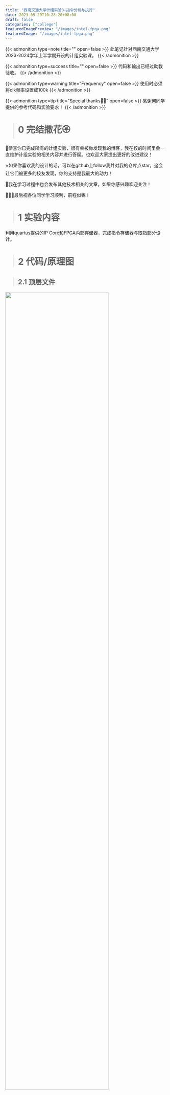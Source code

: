 ```yaml
---
title: "西南交通大学计组实验8-指令分析与执行"
date: 2023-05-29T10:28:20+08:00
draft: false
categories: ["college"]
featuredImagePreview: "/images/intel-fpga.png"
featuredImage: "/images/intel-fpga.png"
---
```


{{< admonition type=note title="" open=false >}}
此笔记针对西南交通大学2023-2024学年上半学期开设的计组实验课。
{{< /admonition >}}

{{< admonition type=success title="" open=false >}}
代码和输出已经过助教验收。
{{< /admonition >}}

{{< admonition type=warning title="Frequency" open=false >}}
使用时必须将clk频率设置成100k
{{< /admonition >}}


{{< admonition type=tip title="Special thanks👍🏿" open=false >}}
感谢何同学提供的参考代码和实验要求！
{{< /admonition >}}

> # 0 完结撒花🏵️

🎉恭喜你已完成所有的计组实验，很有幸被你发现我的博客，我在校的时间里会一直维护计组实验的相关内容并进行答疑。也欢迎大家提出更好的改进建议！

⭐如果你喜欢我的设计的话，可以在github上follow我并对我的仓库点star，这会让它们被更多的校友发现，你的支持是我最大的动力！

🧠我在学习过程中也会发布其他技术相关的文章，如果你感兴趣欢迎关注！

👩🏿‍🎓最后祝各位同学学习顺利，前程似锦！

> # 1 实验内容

利用quartus提供的IP Core和FPGA内部存储器，完成指令存储器与取指部分设计。

> # 2 代码/原理图

> ## 2.1 顶层文件

<img src="/images/exp8_block.png" width="80%">

> ## 2.2 PC寄存器

{{< admonition type=info title="此处防抖参考了咕咕与瓜的博客：" open=false >}}
https://blog.csdn.net/yck1716/article/details/124656502
{{< /admonition >}}

```Verilog
module pc_function(input clk,input pc_clr,input manual_plus,output reg[7:0]PC
);
parameter   S1 = 2'b00,		//松开稳定时
            S2 = 2'b01,		//按下毛刺时
            S3 = 2'b10,		//按下稳定时
            S4 = 2'b11;		//松开毛刺时
				
 
 
/*===============================================================20ms计数器=============================================================*/
reg en_counter;	//计数使能
reg [19:0] cnt;	//计数
reg cnt_full;
 
//只有当计数使能为高电平的时候，计数器才会计数
always@(posedge clk or negedge pc_clr)
	begin
		if(!pc_clr)
			cnt <= 0;
		else if(en_counter)
			cnt <= cnt + 1'b1;
		else 
			cnt <= 0;
	end
	
//计数满信号（数数到1000000计数满时间到。1000000是1M，当基于clk信号频率进行计数时，cnt_full走过(1/50M)s*1M的时间，即20ms）
always@(posedge clk or negedge pc_clr)	//当clk接50MHz的信号时，相当于clk在1s内进行了50M次计数，相邻上升沿相间(1/50M)s
begin
	if(!pc_clr)
		cnt_full <= 1'b0;
	else if(cnt == 20'd10000)	
		cnt_full <= 1'b1;
	else 
		cnt_full <= 1'b0;
end
 
 
 
/*==============================================================判断边沿模块=============================================================*/
reg key_tmp0,key_tmp1;
 
always@(posedge clk or negedge pc_clr)
	begin
		if(!pc_clr)
			begin
				key_tmp0 <= 1'b1;
				key_tmp1 <= 1'b1;
			end
			
		else
			begin
				key_tmp0 <= manual_plus;		//manual_plus按键输入
				key_tmp1 <= key_tmp0;	
			end
			
	end
 
wire pedge,nedge;
assign nedge = (!key_tmp0) & key_tmp1;        //下降沿（下一clk时为0，上一clk时为1）
assign pedge = key_tmp0 & (!key_tmp1);        //上升沿（下一clk时为1，上一clk时为0）
 
 
 
/*=============================================================状态机模块================================================================*/
reg [1:0] state;
reg key_flag;		//经消抖后可确认的按下动作
reg key_state;		//按键状态，高电平为未按下，低电平为按下状态
 
always@(posedge clk or negedge pc_clr)
	begin
		
		if(!pc_clr)
			begin
				state      <= S1; 
				en_counter <= 1'b0;	//计数器归零
				key_state  <= 1'b1;	//按键未按下
				key_flag   <= 1'b0;
			end
		
		else 
			begin
				case(state)
					
					S1:	//高电平（松开稳定）
						begin
							key_flag   <= 1'b0;	//按键未按下，不计
							key_state  <= 1'b1;	//按键松开状态
							en_counter <= 1'b0;	//计数器归零
							
							if(nedge)	//检测到下降沿，进入下一个状态同时打开计数器
								begin
									state      <= S2;
									en_counter <= 1'b1;	//计数器使能
								end
							
							else 
								state <= state;	//保持目前状态    
						end
					
					S2:	//下降沿抖动（按下毛刺）
						if(cnt_full)	//计数满，说明达到稳定状态，关闭计数器，进入下一个状态
							begin
								state      <= S3;
								en_counter <= 1'b0;	//计数器归零
								key_flag   <= 1'b1;	//按键可确认已按下
								key_state  <= 1'b0;	//按键按下状态
							end
						
						else if(pedge)	//检测到上升沿（毛刺），跳回S1状态同时关闭计数器
							begin
								en_counter <= 1'b0;	//计数器归零
								state      <= S1;
							end
						
						else 
							state <= state;	//保持目前状态
							
					S3:	//低电平（按下稳定）
						begin
							key_flag <= 1'b0;	//一个按键周期测到一次就行，现在可清零了（后面代码编写只在意其posedge）
							
							if(pedge)	//检测到上升沿，进入下一个状态同时打开计数器
								begin
									state      <= S4;
									en_counter <= 1'b1;	//计数器使能
								end
							
							else 
								state <= state;	//保持目前状态
						end
					
					S4:	//上升沿抖动（松开毛刺）
						if(cnt_full)
							begin
								state     <= S1;
								key_state <= 1'b1;
							end
						
						else 
							if(nedge)
								begin
									en_counter <= 1'b0;	//计数器归零
									state      <= S3;					 		
								end 
							else 
								state <= state;	//保持目前状态
					
					default:
						state <= S1;
						
					endcase
	
			end
	
	end
always@(posedge key_flag,negedge pc_clr)
	//key_flag：经消抖后可确认的按下动作
	begin
	if(!pc_clr)
		PC <= 0;
	else
		PC<=PC+1;
	end

endmodule


```

> ## 2.3 数码管
```Verilog
module segment_displays(clk,N,seg,sel);
	input clk;
	input [31:0] N;
	output reg [7:0] seg;
	output reg [2:0] sel;
	reg [3:0]num;
	always@(posedge clk)
	begin
		sel<=sel+1;
		
			case(sel)
				3'b110:num<=N[3:0];
				3'b101:num<=N[7:4];
				3'b100:num<=N[11:8];
				3'b011:num<=N[15:12];
				3'b010:num<=N[19:16];
				3'b001:num<=N[23:20];
				3'b000:num<=N[27:24];
				3'b111:num<=N[31:28];
			endcase
	end
	always@(num)
	begin
		case(num)
			4'b0000:seg<=8'b00111111;	//"0"
			4'b0001:seg<=8'b00000110;	//"1"
			4'b0010:seg<=8'b01011011;	//"2"
			4'b0011:seg<=8'b01001111;	//"3”
			4'b0100:seg<=8'b01100110;	//"4"
			4'b0101:seg<=8'b01101101;	//"5"
			4'b0110:seg<=8'b01111101;	//"6"
			4'b0111:seg<=8'b00000111;	//"8"
			4'b1000:seg<=8'b01111111;	//"8"
			4'b1001:seg<=8'b01101111;	//"9"
			4'b1010:seg<=8'b01110111;	//"A"
			4'b1011:seg<=8'b01111100;	//"b"
			4'b1100:seg<=8'b00111001;	//"c"
			4'b1101:seg<=8'b01011110;	//"d"
			4'b1110:seg<=8'b01111001;	//"E"
			4'b1111:seg<=8'b01110001;	//"F"
			default:seg<=8'b00000000;	//"dark"
		endcase
	end
endmodule
```

> ## 2.4 矩阵键盘
```Verilog
module keymodule(
	input clk,
	input [3:0] KEY_R,
	output reg[3:0] KEY_C = 4'b0111,
	output reg[7:0] out= 8'hxx,
	input key_clr
//	output reg[2:0] press_times=3'b000
);
	reg [1:0] cnt = 2'b0;
	reg[4:0] num=5'd16;
	reg[31:0] count_num=32'b1;
//根据按钮的列扫描信号和行输入信号判断按钮是否被按下
always  @(posedge clk)
begin
//		if(S==3'b000)
//		begin
//			out<=16'h0000;
//		end
//		else
		if(!key_clr)
		begin
			out<=16'h0000;
		end
		else
		begin
			cnt = cnt + 1'b1;
			case (cnt)
				2'b00:	KEY_C <= 4'b1110;
				2'b01:	KEY_C <= 4'b1101;
				2'b10:	KEY_C <= 4'b1011;
				2'b11:	KEY_C <= 4'b0111;         
			endcase
			if(KEY_R==4'b1111)
			begin
				num=5'd16;
			end
			else 
			begin 
				  case ({KEY_C, KEY_R})
					 
					 8'b1011_1110: num = 5'd0;
					 8'b0111_0111: num = 5'd1;
					 8'b1011_0111: num = 5'd2;
					 8'b1101_0111: num = 5'd3;
					 
					 8'b0111_1011: num = 5'd4;
					 8'b1011_1011: num = 5'd5;
					 8'b1101_1011: num = 5'd6;
					 8'b0111_1101: num = 5'd7;  
					 
					 8'b1011_1101: num = 5'd8;
					 8'b1101_1101: num = 5'd9;
					 8'b1110_0111: num = 5'd10;
					 8'b1110_1011: num = 5'd11;  
					 
					 8'b1110_1101: num = 5'd12;
					 8'b1110_1110: num = 5'd13;
					 8'b0111_1110: num = 5'd14;
					 8'b1101_1110: num = 5'd15;  
				  endcase
			end
			begin
				if(num == 5'b1_0000)
					begin
						if(count_num == 32'b0)begin
							count_num = 32'd100001;end
						count_num = count_num + 1'b1;
					end
				else if(count_num > 32'd100000)
					begin
						count_num = 32'b1;
					
						//移位
						begin
						out=out<<4;
						out[3:0] = num[3:0];
						end
					end
			end
			end
		
end
endmodule   
```

> ## 2.5 ROM的内容


| addr | +0   | +1   | +2   | +3   | +4   | +5   | +6   | +7   |
|------|------|------|------|------|------|------|------|------|
| 0    | 7600 | 8300 | 7340 | 0000 | 0000 | 0000 | 0000 | 0000 |
| 8    | 0000 | 0000 | 0000 | 0000 | 0000 | 0000 | 0000 | 0000 |
| 16   | 0000 | 0000 | 0000 | 0000 | 0000 | 0000 | 0000 | 0000 |
| 24   | 0000 | 0000 | 0000 | 0000 | 0000 | 0000 | 0000 | 0000 |
| 32   | 0000 | 0000 | 0000 | 0000 | 0000 | 0000 | 0000 | 0000 |
| 40   | 0000 | 0000 | 0000 | 0000 | 0000 | 0000 | 0000 | 0000 |
| 48   | 0000 | 0000 | 0000 | 0000 | 0000 | 0000 | 0000 | 0000 |
| 56   | 0000 | 0000 | 0000 | 0000 | 0000 | 0000 | 0000 | 0000 |
| 64   | 0000 | 0000 | 0000 | 0000 | 0000 | 0000 | 0000 | 0000 |
| 72   | 0000 | 0000 | 0000 | 0000 | 0000 | 0000 | 0000 | 0000 |
| 80   | 0000 | 0000 | 0000 | 0000 | 0000 | 0000 | 0000 | 0000 |
| 88   | 0000 | 0000 | 0000 | 0000 | 0000 | 0000 | 0000 | 0000 |
| 96   | 0000 | 0000 | 0000 | 0000 | 0000 | 0000 | 0000 | 0000 |
| 104  | 0000 | 0000 | 0000 | 0000 | 0000 | 0000 | 0000 | 0000 |
| 112  | 0000 | 0000 | 0000 | 0000 | 0000 | 0000 | 0000 | 0000 |
| 120  | 0000 | 0000 | 0000 | 0000 | 0000 | 0000 | 0000 | 0000 |
| 128  | 0000 | 0000 | 0000 | 0000 | 0000 | 0000 | 0000 | 0000 |
| 136  | 0000 | 0000 | 0000 | 0000 | 0000 | 0000 | 0000 | 0000 |
| 144  | 0000 | 0000 | 0000 | 0000 | 0000 | 0000 | 0000 | 0000 |
| 152  | 0000 | 0000 | 0000 | 0000 | 0000 | 0000 | 0000 | 0000 |
| 160  | 0000 | 0000 | 0000 | 0000 | 0000 | 0000 | 0000 | 0000 |
| 168  | 0000 | 0000 | 0000 | 0000 | 0000 | 0000 | 0000 | 0000 |
| 176  | 0000 | 0000 | 0000 | 0000 | 0000 | 0000 | 0000 | 0000 |
| 184  | 0000 | 0000 | 0000 | 0000 | 0000 | 0000 | 0000 | 0000 |
| 192  | 0000 | 0000 | 0000 | 0000 | 0000 | 0000 | 0000 | 0000 |
| 200  | 0000 | 0000 | 0000 | 0000 | 0000 | 0000 | 0000 | 0000 |
| 208  | 0000 | 0000 | 0000 | 0000 | 0000 | 0000 | 0000 | 0000 |
| 216  | 0000 | 0000 | 0000 | 0000 | 0000 | 0000 | 0000 | 0000 |
| 224  | 0000 | 0000 | 0000 | 0000 | 0000 | 0000 | 0000 | 0000 |
| 232  | 0000 | 0000 | 0000 | 0000 | 0000 | 0000 | 0000 | 0000 |
| 240  | 0000 | 0000 | 0000 | 0000 | 0000 | 0000 | 0000 | 0000 |
| 248  | 0000 | 0000 | 0000 | 0000 | 0000 | 0000 | 0000 | 0000 |

> ## 2.6 选择ALU的操作数

```Verilog
module choose_opts(
input clk,
	input [7:0]R0,
	input [7:0]R1,
	input [7:0]R2,
	input [7:0]R3,
	input [3:0]choose_reg,
	output [15:0] res
);
	reg [7:0]opt1,opt2;
	initial
	begin
		opt1<=8'b0000_0000;
		opt2<=8'b0000_0000;
	end
	always@(posedge clk)
	begin
			case(choose_reg[3:2])
				2'b00:opt1<=R0;
				2'b01:opt1<=R1;
				2'b10:opt1<=R2;
				2'b11:opt1<=R3;
			endcase
			case(choose_reg[1:0])
				2'b00:opt2<=R0;
				2'b01:opt2<=R1;
				2'b10:opt2<=R2;
				2'b11:opt2<=R3;
			endcase
	end
	assign res={opt1,opt2};
endmodule

```

> ## 2.7 寄存器组
```Verilog
module exp5(
	input clk,
	input [1:0]RA,
	input wr,
	input rd,
	input [1:0]M,
	input clr,
	input manual_plus,
	input [7:0] key_out,
	input [7:0] res_alu,
	input [1:0] res_dest,
	input enact,
	output [7:0] R0,
	output [7:0] R1,
	output [7:0] R2,
	output [7:0] R3,
	output [7:0] PC
);
	wire [7:0] DATA_INPUT;
	assign DATA_INPUT=key_out;
	pc_function pf  (clk,clr,manual_plus,PC);
	reg_function rf (clk,wr,rd,RA,DATA_INPUT,R0,R1,R2,R3,res_alu,res_dest,enact);
endmodule

```

> ## 2.8 通用寄存器

```Verilog
module reg_function(
	input clk,
	input wr,
	input rd,
	input [1:0] RA,
	input [7:0] DATA_INPUT,
	output reg[7:0]R0,
	output reg[7:0]R1,
	output reg[7:0]R2,
	output reg[7:0]R3,
	input [7:0] res_alu,
	input [1:0] res_dest,
	input enact
);
always@(negedge clk)
	begin
		if(res_dest==2'b00&&!enact)
					begin
						R0<=res_alu;
					end
		else if(res_dest==2'b01&&!enact)
					begin
						R1<=res_alu;
					end
		else if(res_dest==2'b10&&!enact)
					begin
						R2<=res_alu;
					end
		else if(res_dest==2'b11&&!enact)
					begin
						R3<=res_alu;
					end
		else 
		begin
			case(RA)
					2'b00:
					begin
						if(wr==0&&rd==1)
						begin
							R0<=DATA_INPUT;
						end
						else if(wr==1&&rd==1)
						begin
							R0<=res_alu;
						end
					end
					2'b01:
					begin
						if(wr==0&&rd==1)
						begin
							R1<=DATA_INPUT;
						end
						else if(wr==1&&rd==1)
						begin
							R1<=res_alu;
						end
					end
					2'b10:
					begin
						if(wr==0&&rd==1)
						begin
							R2<=DATA_INPUT;
						end
						else if(wr==1&&rd==1)
						begin
							R2<=res_alu;
						end
					end
					2'b11:
					begin
						if(wr==0&&rd==1)
						begin
							R3<=DATA_INPUT;
						end
						else if(wr==1&&rd==1)
						begin
							R3<=res_alu;
						end
					end
				endcase
			end
	end
	endmodule
	 
```

> ## 2.9 运算器

```Verilog
module exp4(
	input clk,
	input [2:0]S,
	input cin,
	input [15:0] operators,
	output exceed,
	output [15:0] ans,
	output [7:0] X,
	output [7:0] Y,
	output [7:0] alu_res
);
midware mw(operators,X,Y,clk);
assign alu_res=ans[7:0];
manipulate man(clk,S,X,Y,cin,ans,exceed);
endmodule

```

> ## 2.10 运算器的计算功能
```Verilog
module manipulate(

	input clk,
	input [2:0]S,
	input [7:0]X,
	input [7:0]Y,
	input cin,
	output reg[15:0]ans,
	output reg exceed
	);
	initial
	begin
		ans<=8'h00;
	end
	always@(posedge clk)
	begin
			case(S)
				3'b000:ans<=16'b0000_0000_0000_0000;
				3'b001:ans<={8'b0000_0000,X&Y};
				3'b010:ans<={8'b0000_0000,X|Y};
				3'b011:ans<={8'b0000_0000,X^Y};
				3'b100:
				begin 
					ans<=X+Y+(cin?1'b0:1'b1);
				end
				3'b101:ans<={8'b0000_0000,X[6:0],1'b0};
				3'b110:ans<={8'b0000_0000,1'b0,X[7:1]};
				3'b111:ans<={8'b0000_0000,((X>>7)&1)?1:0,X[7:1]};
			endcase
	end
	always@(posedge clk)
	begin
		if(S==3'b100)
		begin
			if( ans[8]^ans[7] ) exceed<=1;
			else exceed<=0;
		end
		else exceed<=0;
	end
endmodule

```

> ## 2.11 运算器的中间件
```Verilog
module midware(
	input [15:0]key_out,
	output reg [7:0] X,
	output reg [7:0] Y,
	input clk
);
	always@(posedge clk)
	begin
		X<=key_out[15:8];
		Y<=key_out[7:0];
	end
endmodule

```

> ## 2.12 取指令并向各模块发送信号
```Verilog
module execute(
	input clk,
	input [15:0] order,
	input manual_plus,
	output reg[3:0] choose_reg,
	output reg[2:0] S,
	output reg[1:0] res_dest
);
	always@(posedge clk)
	begin
		case(order[15:12])
			4'b0111:
			begin
				S<=3'b011;
				choose_reg<=order[11:8];
				res_dest<=order[7:6];
			end
			4'b1000:
			begin
				S<=3'b110;
				choose_reg<={order[11:10],2'b00};
				res_dest<=order[9:8];
			end
			default:
			begin
				S<=S;
				choose_reg<=choose_reg;
				res_dest<=res_dest;
			end
		endcase
		
	end
endmodule

```

> ## 2.14 页面切换

```Verilog
module page_switch(
	input clk,
	input [2:0]switch_buttons,
	input [7:0]R0,
	input [7:0]R1,
	input [7:0]R2,
	input [7:0]R3,
	input [7:0]pc,
	input [15:0] order,
	input [31:0]alu_N,
	output reg[31:0] N,
	output reg[1:0] status
);
	//reg status[1:0]=2'b00;
	initial
	begin
		status<=2'b00;
	end
	always@(posedge clk)
	begin
		//N<={R0,R1,R2,R3};
		casex(switch_buttons)
			3'bxx0: status<=2'b00;
			3'bx01: status<=2'b01;
			3'b011: status<=2'b10;
			default: status<=status;
		endcase
		case(status)
			2'b00:N<={R0,R1,R2,R3};
			2'b01:N<={order,8'h00,pc};
			2'b10:N<=alu_N;
		endcase
	end
endmodule

```

> # 3 引脚分配

<img src="/images/pin8.png" width="80%">

> # 4 仿真波形

<img src="/images/wvf8.png" width="80%">

> # 5 源码已上传github


github仓库：
{{< person url="https://github.com/Septemus/swjtu_computer_organization_exp8_cmd_rdexec.git" name="swjtu_computer_organization_exp8_cmd_rdexec" text="github库" picture="/images/github.jpg" >}}


> # 6 上机操作视频


{{< bilibili BV1Kh411F7dW >}}
